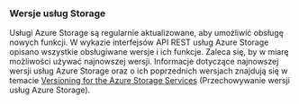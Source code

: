 ### Wersje usług Storage

Usługi Azure Storage są regularnie aktualizowane, aby umożliwić obsługę nowych funkcji. W wykazie interfejsów API REST usług Azure Storage opisano wszystkie obsługiwane wersje i ich funkcje. Zaleca się, by w miarę możliwości używać najnowszej wersji. Informacje dotyczące najnowszej wersji usług Azure Storage oraz o ich poprzednich wersjach znajdują się w temacie [Versioning for the Azure Storage Services](https://msdn.microsoft.com/library/azure/dd894041.aspx) (Przechowywanie wersji usług Azure Storage).  


<!--HONumber=Sep16_HO3-->


